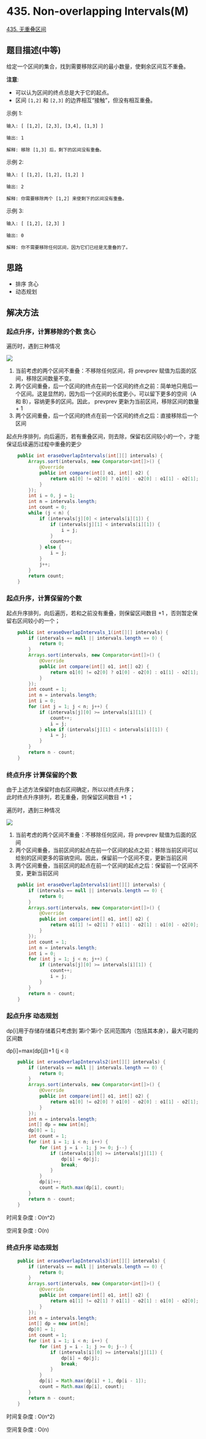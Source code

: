 # 435. Non-overlapping Intervals(M)


[435. 无重叠区间](https://leetcode-cn.com/problems/non-overlapping-intervals/)

## 题目描述(中等)

给定一个区间的集合，找到需要移除区间的最小数量，使剩余区间互不重叠。

**注意**:
- 可以认为区间的终点总是大于它的起点。
- 区间 `[1,2]` 和 `[2,3]` 的边界相互“接触”，但没有相互重叠。

示例 1:
```
输入: [ [1,2], [2,3], [3,4], [1,3] ]

输出: 1

解释: 移除 [1,3] 后，剩下的区间没有重叠。
```

示例 2:
```
输入: [ [1,2], [1,2], [1,2] ]

输出: 2

解释: 你需要移除两个 [1,2] 来使剩下的区间没有重叠。
```

示例 3:
```
输入: [ [1,2], [2,3] ]

输出: 0

解释: 你不需要移除任何区间，因为它们已经是无重叠的了。
```

## 思路

- 排序 贪心
- 动态规划

## 解决方法

### 起点升序，计算移除的个数 贪心

遍历时，遇到三种情况

![](../assets/leetcode-note/401-500/435-s-1-1.png)

1. 当前考虑的两个区间不重叠：不移除任何区间，将 prevprev 赋值为后面的区间，移除区间数量不变。
2. 两个区间重叠，后一个区间的终点在前一个区间的终点之前：简单地只用后一个区间。这是显然的，因为后一个区间的长度更小，可以留下更多的空间（A 和 B），容纳更多的区间。因此， prevprev 更新为当前区间，移除区间的数量 + 1
3. 两个区间重叠，后一个区间的终点在前一个区间的终点之后：直接移除后一个区间


起点升序排列，向后遍历，若有重叠区间，则去除，保留右区间较小的一个，才能保证后续遍历过程中重叠的更少

```java
    public int eraseOverlapIntervals(int[][] intervals) {
        Arrays.sort(intervals, new Comparator<int[]>() {
            @Override
            public int compare(int[] o1, int[] o2) {
                return o1[0] != o2[0] ? o1[0] - o2[0] : o1[1] - o2[1];
            }
        });
        int i = 0, j = 1;
        int n = intervals.length;
        int count = 0;
        while (j < n) {
            if (intervals[j][0] < intervals[i][1]) {
                if (intervals[j][1] < intervals[i][1]) {
                    i = j;
                }
                count++;
            } else {
                i = j;
            }
            j++;
        }
        return count;
    }
```

### 起点升序，计算保留的个数

起点升序排列，向后遍历，若和之前没有重叠，则保留区间数目 +1 ，否则暂定保留右区间较小的一个；

```java
    public int eraseOverlapIntervals_1(int[][] intervals) {
        if (intervals == null || intervals.length == 0) {
            return 0;
        }
        Arrays.sort(intervals, new Comparator<int[]>() {
            @Override
            public int compare(int[] o1, int[] o2) {
                return o1[0] != o2[0] ? o1[0] - o2[0] : o1[1] - o2[1];
            }
        });
        int count = 1;
        int n = intervals.length;
        int i = 0;
        for (int j = 1; j < n; j++) {
            if (intervals[j][0] >= intervals[i][1]) {
                count++;
                i = j;
            } else if (intervals[j][1] < intervals[i][1]) {
                i = j;
            }
        }
        return n - count;
    }
```


### 终点升序 计算保留的个数

由于上述方法保留时由右区间确定，所以以终点升序；  
此时终点升序排列，若无重叠，则保留区间数目 +1 ；

遍历时，遇到三种情况

![](../assets/leetcode-note/401-500/435-s-3-1.png)

1. 当前考虑的两个区间不重叠：不移除任何区间，将 prevprev 赋值为后面的区间
2. 两个区间重叠，当前区间的起点在前一个区间的起点之前：移除当前区间可以给别的区间更多的容纳空间。因此，保留前一个区间不变，更新当前区间
3. 两个区间重叠，当前区间的起点在前一个区间的起点之后：保留前一个区间不变，更新当前区间

```java
    public int eraseOverlapIntervals1(int[][] intervals) {
        if (intervals == null || intervals.length == 0) {
            return 0;
        }
        Arrays.sort(intervals, new Comparator<int[]>() {
            @Override
            public int compare(int[] o1, int[] o2) {
                return o1[1] != o2[1] ? o1[1] - o2[1] : o1[0] - o2[0];
            }
        });
        int count = 1;
        int n = intervals.length;
        int i = 0;
        for (int j = 1; j < n; j++) {
            if (intervals[j][0] >= intervals[i][1]) {
                count++;
                i = j;
            }
        }
        return n - count;
    }
```

### 起点升序 动态规划

dp[i]用于存储存储着只考虑到 第i个第i个 区间范围内（包括其本身），最大可能的区间数

dp[i]=max(dp[j])+1 (j < i)

```java
    public int eraseOverlapIntervals2(int[][] intervals) {
        if (intervals == null || intervals.length == 0) {
            return 0;
        }
        Arrays.sort(intervals, new Comparator<int[]>() {
            @Override
            public int compare(int[] o1, int[] o2) {
                return o1[0] != o2[0] ? o1[0] - o2[0] : o1[1] - o2[1];
            }
        });
        int n = intervals.length;
        int[] dp = new int[n];
        dp[0] = 1;
        int count = 1;
        for (int i = 1; i < n; i++) {
            for (int j = i - 1; j >= 0; j--) {
                if (intervals[i][0] >= intervals[j][1]) {
                    dp[i] = dp[j];
                    break;
                }
            }
            dp[i]++;
            count = Math.max(dp[i], count);
        }
        return n - count;
    }
```

时间复杂度 : O(n^2)

空间复杂度 : O(n)


### 终点升序 动态规划


```java
    public int eraseOverlapIntervals3(int[][] intervals) {
        if (intervals == null || intervals.length == 0) {
            return 0;
        }
        Arrays.sort(intervals, new Comparator<int[]>() {
            @Override
            public int compare(int[] o1, int[] o2) {
                return o1[1] != o2[1] ? o1[1] - o2[1] : o1[0] - o2[0];
            }
        });
        int n = intervals.length;
        int[] dp = new int[n];
        dp[0] = 1;
        int count = 1;
        for (int i = 1; i < n; i++) {
            for (int j = i - 1; j >= 0; j--) {
                if (intervals[i][0] >= intervals[j][1]) {
                    dp[i] = dp[j];
                    break;
                }
            }
            dp[i] = Math.max(dp[i] + 1, dp[i - 1]);
            count = Math.max(dp[i], count);
        }
        return n - count;
    }
```


时间复杂度 : O(n^2)

空间复杂度 : O(n)
